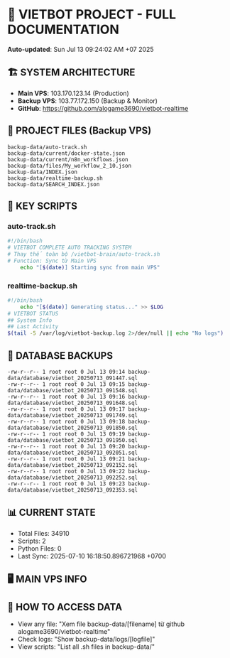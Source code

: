 # 🤖 VIETBOT PROJECT - FULL DOCUMENTATION
**Auto-updated**: Sun Jul 13 09:24:02 AM +07 2025

## 🏗️ SYSTEM ARCHITECTURE
- **Main VPS**: 103.170.123.14 (Production)
- **Backup VPS**: 103.77.172.150 (Backup & Monitor)
- **GitHub**: https://github.com/alogame3690/vietbot-realtime

## 📁 PROJECT FILES (Backup VPS)
```
backup-data/auto-track.sh
backup-data/current/docker-state.json
backup-data/current/n8n_workflows.json
backup-data/files/My_workflow_2_10.json
backup-data/INDEX.json
backup-data/realtime-backup.sh
backup-data/SEARCH_INDEX.json
```

## 🔧 KEY SCRIPTS
### auto-track.sh
```bash
#!/bin/bash
# VIETBOT COMPLETE AUTO TRACKING SYSTEM
# Thay thế toàn bộ /vietbot-brain/auto-track.sh
# Function: Sync từ Main VPS
    echo "[$(date)] Starting sync from main VPS"
```
### realtime-backup.sh
```bash
#!/bin/bash
    echo "[$(date)] Generating status..." >> $LOG
# VIETBOT STATUS
## System Info
## Last Activity
$(tail -5 /var/log/vietbot-backup.log 2>/dev/null || echo "No logs")
```

## 💾 DATABASE BACKUPS
```
-rw-r--r-- 1 root root 0 Jul 13 09:14 backup-data/database/vietbot_20250713_091447.sql
-rw-r--r-- 1 root root 0 Jul 13 09:15 backup-data/database/vietbot_20250713_091548.sql
-rw-r--r-- 1 root root 0 Jul 13 09:16 backup-data/database/vietbot_20250713_091648.sql
-rw-r--r-- 1 root root 0 Jul 13 09:17 backup-data/database/vietbot_20250713_091749.sql
-rw-r--r-- 1 root root 0 Jul 13 09:18 backup-data/database/vietbot_20250713_091850.sql
-rw-r--r-- 1 root root 0 Jul 13 09:19 backup-data/database/vietbot_20250713_091950.sql
-rw-r--r-- 1 root root 0 Jul 13 09:20 backup-data/database/vietbot_20250713_092051.sql
-rw-r--r-- 1 root root 0 Jul 13 09:21 backup-data/database/vietbot_20250713_092152.sql
-rw-r--r-- 1 root root 0 Jul 13 09:22 backup-data/database/vietbot_20250713_092252.sql
-rw-r--r-- 1 root root 0 Jul 13 09:23 backup-data/database/vietbot_20250713_092353.sql
```

## 📊 CURRENT STATE
- Total Files: 34910
- Scripts: 2
- Python Files: 0
- Last Sync: 2025-07-10 16:18:50.896721968 +0700

## 🖥️ MAIN VPS INFO


## 🚨 HOW TO ACCESS DATA
- View any file: "Xem file backup-data/[filename] từ github alogame3690/vietbot-realtime"
- Check logs: "Show backup-data/logs/[logfile]"
- View scripts: "List all .sh files in backup-data/"

